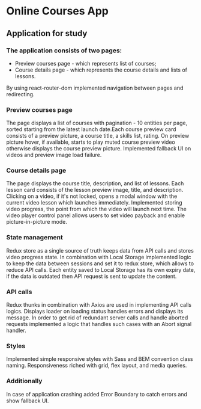 # Online Courses App
## Application for study

### The application consists of two pages:
- Preview courses page - which represents list of courses;
- Course details page - which represents the course details and lists of lessons.

By using react-router-dom implemented navigation between pages and redirecting.

### Preview courses page
The page displays a list of courses with pagination - 10 entities per page, sorted starting from the latest launch date.Each course preview card consists of a preview picture, a course title, a skills list, rating. On preview picture hover, if available, starts to play muted course preview video otherwise displays the course preview picture. Implemented fallback UI on videos and preview image load failure.
### Course details page
The page displays the course title, description, and list of lessons. Each lesson card consists of the lesson preview image, title, and description. Clicking on a video, if it's not locked, opens a modal window with the current video lesson which launches immediately. Implemented storing video progress, the point from which the video will launch next time. The video player control panel allows users to set video payback and enable picture-in-picture mode.
### State management
Redux store as a single source of truth keeps data from API calls and stores video progress state. In combination with Local Storage implemented logic to keep the data between sessions and set it to redux store, which allows to reduce API calls. Each entity saved to Local Storage has its own expiry date, if the data is outdated then API request is sent to update the content. 
### API calls
Redux thunks in combination with Axios are used in implementing API calls logics. Displays loader on loading status handles errors and displays its message. In order to get rid of redundant server calls and handle aborted requests implemented a logic that handles such cases with an Abort signal handler.
### Styles
Implemented simple responsive styles with Sass and BEM convention class naming. Responsiveness riched with grid, flex layout, and media queries.
### Additionally
In case of application crashing added Error Boundary to catch errors and show fallback UI.
